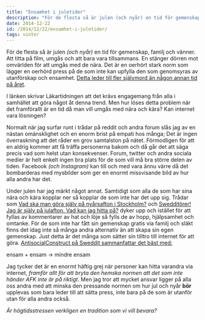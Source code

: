 ```yaml
---
title: "Ensamhet i juletider"
description: "För de flesta så är julen (och nyår) en tid för gemenskap, familj och vänner. Att titta på film, umgås och att bara vara tillsammans. En…"
date: 2014-12-22
id: /2014/12/22/ensamhet-i-juletider/
tags: vinter
---
```


För de flesta så är julen _(och nyår)_ en tid för gemenskap, familj och vänner. Att titta på film, umgås och att bara vara tillsammans. En stänger dörren mot omvärlden för att umgås med de nära. Det är en oerhört stark norm som lägger en oerhörd press på de som inte kan upfylla den som genomsyras av utanförskap och ensamhet. [Detta leder till fler självmord än någon annan tid på året](http://ltarkiv.lakartidningen.se/1999/temp/pda20430.pdf).

I länken skrivar Läkartidningen att det krävs engagemang från alla i samhället att göra något åt denna trend. Men hur löses detta problem när det framförallt är en tid då man vill umgås med nära och kära? Kan internet vara lösningen?

Normalt när jag surfar runt i trådar på reddit och andra forum slås jag av en nästan omänsklighet och en enorm brist på empati hos många; Det är ingen överraskning att det råder en grov samtalston på nätet. Förmodligen för att en aldrig kommer att få träffa personerna bakom och då går det att säga precis vad som helst utan konsekvenser. Forum, twitter och andra sociala medier är helt enkelt ingen bra plats för de som vill må bra större delen av tiden. Facebook _(och Instagram)_ kan till och med vara ännu värre då det bombarderas med mysbilder som ger en enormt missvisande bild av hur alla andra har det.

Under julen har jag märkt något annat. Samtidigt som alla de som har sina nära och kära kopplar ner så kopplar de som inte har det upp sig. Trådar som [Vad ska man göra själv på nyårsafton i Stockholm?](http://www.reddit.com/r/sweden/comments/2q05xv/vad_ska_man_g%C3%B6ra_sj%C3%A4lv_p%C3%A5_ny%C3%A5rsafton_i_stockholm/) och [Swedditörer! Jag är själv på julafton. Vad kan jag hitta på?](http://www.reddit.com/r/sweden/comments/2pvlcd/sweddit%C3%B6rer_jag_%C3%A4r_sj%C3%A4lv_p%C3%A5_julafton_vad_kan_jag/) dyker upp och istället för att fyllas av kommentarer av hat och löje så fylls de av hopp, hjälpsamhet och omtanke. För de som inte har fått sin gemenskap gratis via familj och släkt finns det idag inte så många andra alternativ än att skapa sin egen gemenskap. Just detta är det många som sätter sin tilltro till internet för att göra. [AntisocialConstruct på Sweddit sammanfattar det bäst med:](http://www.reddit.com/r/sweden/comments/2q05xv/vad_ska_man_g%C3%B6ra_sj%C3%A4lv_p%C3%A5_ny%C3%A5rsafton_i_stockholm/cn1lyrq)

ensam + ensam → mindre ensam

Jag tycker det är en enormt häftig grej när personer kan hitta varandra via internet, _framför allt för att bryta den hemska normen att det som inte händer AFK inte är på riktigt_. Men jag tror att mycket ansvar ligger på alla oss andra med att minska den pressande normen om hur jul och nyår **bör** upplevas som bara leder till att sätta press, inte bara på de som är utanför utan för alla andra också.

_Är högtidsstressen verkligen en tradition som vi vill bevara?_
